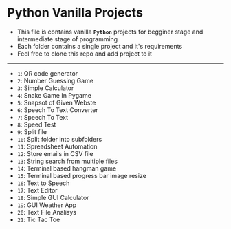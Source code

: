 # Python Vanilla Projects
- This file is contains vanilla **`Python`** projects for begginer stage and intermediate stage of programming
- Each folder contains a single project and it's requirements
- Feel free to clone this repo and add project to it 
***
- `1`: QR code generator
- `2`: Number Guessing Game
- `3`: Simple Calculator
- `4`: Snake Game In Pygame
- `5`: Snapsot of Given Webste
- `6`: Speech To Text Converter
- `7`: Speech To Text
- `8`: Speed Test
- `9`: Split file
- `10`: Split folder into subfolders
- `11`: Spreadsheet Automation
- `12`: Store emails in CSV file
- `13`: String search from multiple files
- `14`: Terminal based hangman game
- `15`: Terminal based progress bar image resize
- `16`: Text to Speech
- `17`: Text Editor
- `18`: Simple GUI Calculator
- `19`: GUI Weather App
- `20`: Text File Analisys
- `21`: Tic Tac Toe